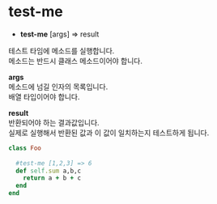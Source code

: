 test-me
====

* __test-me__ [args] => result

테스트 타임에 메소드를 실행합니다.<br>
메소드는 반드시 클래스 메소드이어야 합니다.

__args__<br>
메소드에 넘길 인자의 목록입니다.<br>
배열 타입이어야 합니다.

__result__<br>
반환되어야 하는 결과값입니다.<br>
실제로 실행해서 반환된 값과 이 값이 일치하는지 테스트하게 됩니다.

```rb
class Foo
  
  #test-me [1,2,3] => 6
  def self.sum a,b,c
    return a + b + c
  end
end
```

